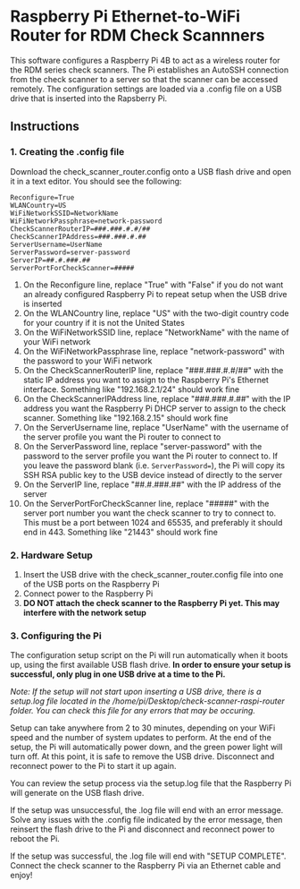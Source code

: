 # Raspberry Pi Ethernet-to-WiFi Router for RDM Check Scannners

This software configures a Raspberry Pi 4B to act as a wireless router for the RDM series check scanners. The Pi establishes an AutoSSH connection from the check scanner to a server so that the scanner can be accessed remotely. The configuration settings are loaded via a .config file on a USB drive that is inserted into the Rapsberry Pi.

## Instructions

### 1. Creating the .config file

Download the check_scanner_router.config onto a USB flash drive and open it in a text editor. You should see the following:

`Reconfigure=True`\
`WLANCountry=US`\
`WiFiNetworkSSID=NetworkName`\
`WiFiNetworkPassphrase=network-password`\
`CheckScannerRouterIP=###.###.#.#/##`\
`CheckScannerIPAddress=###.###.#.##`\
`ServerUsername=UserName`\
`ServerPassword=server-password`\
`ServerIP=##.#.###.##`\
`ServerPortForCheckScanner=#####`

1. On the Reconfigure line, replace "True" with "False" if you do not want an already configured Raspberry Pi to repeat setup when the USB drive is inserted
2. On the WLANCountry line, replace "US" with the two-digit country code for your country if it is not the United States
3. On the WiFiNetworkSSID line, replace "NetworkName" with the name of your WiFi network
4. On the WiFiNetworkPassphrase line, replace "network-password" with the password to your WiFi network
5. On the CheckScannerRouterIP line, replace "###.###.#.#/##" with the static IP address you want to assign to the Raspberry Pi's Ethernet interface. Something like "192.168.2.1/24" should work fine
6. On the CheckScannerIPAddress line, replace "###.###.#.##" with the IP address you want the Raspberry Pi DHCP server to assign to the check scanner. Something like "192.168.2.15" should work fine
7. On the ServerUsername line, replace "UserName" with the username of the server profile you want the Pi router to connect to
8. On the ServerPassword line, replace "server-password" with the password to the server profile you want the Pi router to connect to. If you leave the password blank (i.e. `ServerPassword=`), the Pi will copy its SSH RSA public key to the USB device instead of directly to the server
9. On the ServerIP line, replace "##.#.###.##" with the IP address of the server
10. On the ServerPortForCheckScanner line, replace "#####" with the server port number you want the check scanner to try to connect to. This must be a port between 1024 and 65535, and preferably it should end in 443. Something like "21443" should work fine

### 2. Hardware Setup

1. Insert the USB drive with the check_scanner_router.config file into one of the USB ports on the Raspberry Pi
2. Connect power to the Raspberry Pi
3. **DO NOT attach the check scanner to the Raspberry Pi yet. This may interfere with the network setup**

### 3. Configuring the Pi

The configuration setup script on the Pi will run automatically when it boots up, using the first available USB flash drive. **In order to ensure your setup is successful, only plug in one USB drive at a time to the Pi.**

*Note: If the setup will not start upon inserting a USB drive, there is a setup.log file located in the /home/pi/Desktop/check-scanner-raspi-router folder. You can check this file for any errors that may be occuring.*

Setup can take anywhere from 2 to 30 minutes, depending on your WiFi speed and the number of system updates to perform. At the end of the setup, the Pi will automatically power down, and the green power light will turn off. At this point, it is safe to remove the USB drive. Disconnect and reconnect power to the Pi to start it up again.

You can review the setup process via the setup.log file that the Raspberry Pi will generate on the USB flash drive.

If the setup was unsuccessful, the .log file will end with an error message. Solve any issues with the .config file indicated by the error message, then reinsert the flash drive to the Pi and disconnect and reconnect power to reboot the Pi.

If the setup was successful, the .log file will end with "SETUP COMPLETE". Connect the check scanner to the Raspberry Pi via an Ethernet cable and enjoy!
